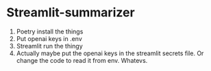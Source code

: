 # Streamlit-summarizer
1. Poetry install the things
1. Put openai keys in .env
1. Streamlit run the thingy
1. Actually maybe put the openai keys in the streamlit secrets file. Or change the code to read it from env. Whatevs.
